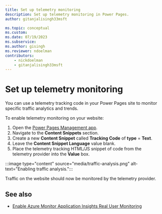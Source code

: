 ```yaml
---
title: Set up telemetry monitoring
description: Set up telemetry monitoring in Power Pages.
author: gitanjalisingh33msft

ms.topic: conceptual
ms.custom: 
ms.date: 07/19/2023
ms.subservice: 
ms.author: gisingh
ms.reviewer: ndoelman
contributors:
    - nickdoelman
    - gitanjalisingh33msft
---
```


# Set up telemetry monitoring

You can use a telemetry tracking code in your Power Pages site to monitor specific traffic analytics and trends.

To enable telemetry monitoring on your website:

1. Open the [Power Pages Management app](../configure/portal-management-app.md).
1. Navigate to the **Content Snippets** section.
1. Create a new **Content Snippet** called **Tracking Code** of **type** = **Text**.
1. Leave the **Content Snippet Language** value blank.
1. Place the telemetry tracking HTML/JS snippet of code from the telemetry provider into the **Value** box.

:::image type="content" source="media/traffic-analysis.png" alt-text="Enabling traffic analysis.":::

Traffic on the website should now be monitored by the telemetry provider.

## See also

- [Enable Azure Monitor Application Insights Real User Monitoring](/azure/azure-monitor/app/javascript-sdk)